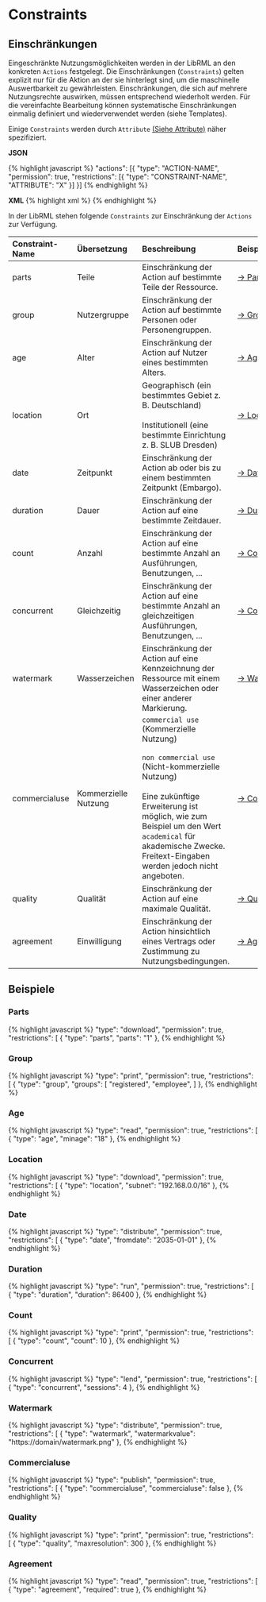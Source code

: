 # Constraints
## Einschränkungen

Eingeschränkte Nutzungsmöglichkeiten werden in der LibRML an den konkreten `Actions` festgelegt. Die Einschränkungen (`Constraints`) gelten explizit nur für die Aktion an der sie hinterlegt sind, um die maschinelle Auswertbarkeit zu gewährleisten. Einschränkungen, die sich auf mehrere Nutzungsrechte auswirken, müssen entsprechend wiederholt werden. Für die vereinfachte Bearbeitung können systematische Einschränkungen einmalig definiert und wiederverwendet werden (siehe Templates).

Einige `Constraints` werden durch `Attribute` [(Siehe Attribute)](attributes.markdown) näher spezifiziert.

**JSON**

{% highlight javascript %}
"actions": [{
    "type": "ACTION-NAME",
    "permission": true,
    "restrictions": [{
        "type": "CONSTRAINT-NAME",
        "ATTRIBUTE": "X"
     }]
}]
{% endhighlight %}

**XML**
{% highlight xml %}
<action type="ACTION-NAME" permission="true">
  <restriction type="CONSTRAINT-NAME" ATTRIBUTE="X"/>
</action>
{% endhighlight %}

In der LibRML stehen folgende `Constraints` zur Einschränkung der `Actions` zur Verfügung.

| Constraint-Name | Übersetzung | Beschreibung | Beispiel |
| :-------------- | :--------- | :---------- |:------- |
| parts | Teile | Einschränkung der Action auf bestimmte Teile der Ressource. | [→&nbsp;Parts](#parts) |
| group | Nutzergruppe | Einschränkung der Action auf bestimmte Personen oder Personengruppen. | [→&nbsp;Group](#group)|
| age | Alter | Einschränkung der Action auf Nutzer eines bestimmten Alters. | [→&nbsp;Age](#age) |
| location | Ort | Geographisch (ein bestimmtes Gebiet z. B. Deutschland)<br/><br/>Institutionell (eine bestimmte Einrichtung z. B. SLUB Dresden) | [→&nbsp;Location](#location)|
| date | Zeitpunkt | Einschränkung der Action ab oder bis zu einem bestimmten Zeitpunkt (Embargo). | [→&nbsp;Date](#date)|
| duration | Dauer | Einschränkung der Action auf eine bestimmte Zeitdauer. | [→&nbsp;Duration](#duration) |
| count | Anzahl | Einschränkung der Action auf eine bestimmte Anzahl an Ausführungen, Benutzungen, ... | [→&nbsp;Count](#count)|
| concurrent | Gleichzeitig | Einschränkung der Action auf eine bestimmte Anzahl an gleichzeitigen Ausführungen, Benutzungen, ... | [→&nbsp;Concurrent](#concurrent) |
| watermark | Wasserzeichen | Einschränkung der Action auf eine Kennzeichnung der Ressource mit einem Wasserzeichen oder einer anderer Markierung. | [→&nbsp;Watermark](#watermark)|
| commercialuse | Kommerzielle Nutzung | `commercial use` (Kommerzielle Nutzung)<br/><br/>`non commercial use` (Nicht-kommerzielle Nutzung)<br/><br/>Eine zukünftige Erweiterung ist möglich, wie zum Beispiel um den Wert `academical` für akademische Zwecke. Freitext-Eingaben werden jedoch nicht angeboten. | [→&nbsp;Commercialuse](#commercialuse)|
| quality | Qualität | Einschränkung der Action auf eine maximale Qualität. | [→&nbsp;Quality](#quality)|
| agreement | Einwilligung | Einschränkung der Action hinsichtlich eines Vertrags oder Zustimmung zu Nutzungsbedingungen. | [→&nbsp;Agreement](#agreement)|


## Beispiele

### Parts

{% highlight javascript %}
  "type": "download",
  "permission": true,
  "restrictions": [
    {
      "type": "parts",
      "parts": "1"
    },
{% endhighlight %}

### Group

{% highlight javascript %}
  "type": "print",
  "permission": true,
  "restrictions": [
    {
      "type": "group",
      "groups": [
        "registered",
        "employee",
      ]
    },
{% endhighlight %}

### Age
{% highlight javascript %}
  "type": "read",
  "permission": true,
  "restrictions": [
    {
      "type": "age",
      "minage": "18"
    },
{% endhighlight %}

### Location

{% highlight javascript %}
  "type": "download",
  "permission": true,
  "restrictions": [
    {
      "type": "location",
      "subnet": "192.168.0.0/16"
    },
{% endhighlight %}

### Date

{% highlight javascript %}
  "type": "distribute",
  "permission": true,
  "restrictions": [
    {
      "type": "date",
      "fromdate": "2035-01-01"
    },
{% endhighlight %}

### Duration

{% highlight javascript %}
  "type": "run",
  "permission": true,
  "restrictions": [
    {
      "type": "duration",
      "duration": 86400
    },
{% endhighlight %}

### Count

{% highlight javascript %}
  "type": "print",
  "permission": true,
  "restrictions": [
    {
      "type": "count",
      "count": 10
    },
{% endhighlight %}

### Concurrent

{% highlight javascript %}
  "type": "lend",
  "permission": true,
  "restrictions": [
    {
      "type": "concurrent",
      "sessions": 4
    },
{% endhighlight %}

### Watermark

{% highlight javascript %}
  "type": "distribute",
  "permission": true,
  "restrictions": [
    {
      "type": "watermark",
      "watermarkvalue": "https://domain/watermark.png"
    },
{% endhighlight %}

### Commercialuse

{% highlight javascript %}
  "type": "publish",
  "permission": true,
  "restrictions": [
    {
      "type": "commercialuse",
      "commercialuse": false
    },
{% endhighlight %}

### Quality

{% highlight javascript %}
  "type": "print",
  "permission": true,
  "restrictions": [
    {
      "type": "quality",
      "maxresolution": 300
    },
{% endhighlight %}

### Agreement

{% highlight javascript %}
  "type": "read",
  "permission": true,
  "restrictions": [
    {
      "type": "agreement",
      "required": true
    },
{% endhighlight %}
